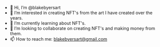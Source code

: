 - 👋 Hi, I’m @blakebyersart
- 👀 I’m interested in creating NFT's from the art I have created over the years. 
- 🌱 I’m currently learning about NFT's. 
- 💞️ I’m looking to collaborate on creating NFT's and making money from them. 
- 📫 How to reach me: blakebyersart@gmail.com

<!---
blakebyersart/blakebyersart is a ✨ special ✨ repository because its `README.md` (this file) appears on your GitHub profile.
You can click the Preview link to take a look at your changes.
--->
